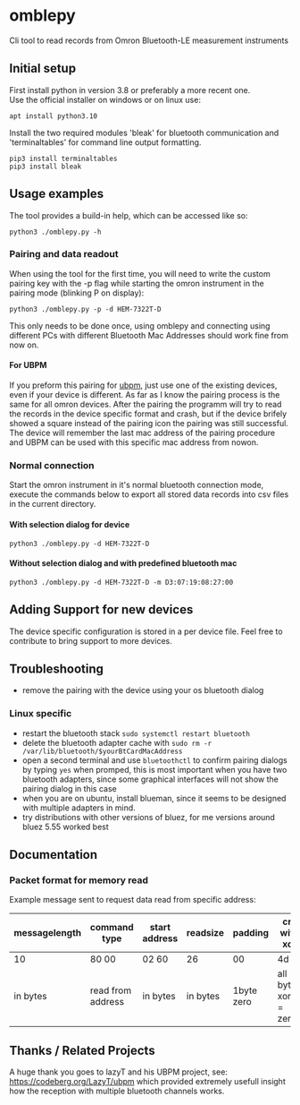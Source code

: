 # omblepy
Cli tool to read records from Omron Bluetooth-LE measurement instruments


## Initial setup
First install python in version 3.8 or preferably a more recent one. <br>
Use the official installer on windows or on linux use:<br>
```
apt install python3.10
```

Install the two required modules 'bleak' for bluetooth communication and 'terminaltables' for command line output formatting. <br>
```
pip3 install terminaltables
pip3 install bleak
```

## Usage examples
The tool provides a build-in help, which can be accessed like so:
```
python3 ./omblepy.py -h
```
### Pairing and data readout
When using the tool for the first time, you will need to write the custom pairing key with the -p flag while starting the omron instrument in the pairing mode (blinking P on display):
```
python3 ./omblepy.py -p -d HEM-7322T-D
```
This only needs to be done once, using omblepy and connecting using different PCs with different Bluetooth Mac Addresses should work fine from now on.
#### For UBPM
If you preform this pairing for <a href="https://codeberg.org/LazyT/ubpm/">ubpm</a>, just use one of the existing devices, even if your device is different.
As far as I know the pairing process is the same for all omron devices.
After the pairing the programm will try to read the records in the device specific format and crash, but if the device brifely showed a square instead of the pairing icon the pairing was still successful.
The device will remember the last mac address of the pairing procedure and UBPM can be used with this specific mac address from nowon.

### Normal connection
Start the omron instrument in it's normal bluetooth connection mode, execute the commands below to export all stored data records into csv files in the current directory.
#### With selection dialog for device
```
python3 ./omblepy.py -d HEM-7322T-D
```
#### Without selection dialog and with predefined bluetooth mac
```
python3 ./omblepy.py -d HEM-7322T-D -m D3:07:19:08:27:00
```

## Adding Support for new devices
The device specific configuration is stored in a per device file. 
Feel free to contribute to bring support to more devices.

## Troubleshooting
- remove the pairing with the device using your os bluetooth dialog
### Linux specific
- restart the bluetooth stack `sudo systemctl restart bluetooth`
- delete the bluetooth adapter cache with `sudo rm -r /var/lib/bluetooth/$yourBtCardMacAddress`
- open a second terminal and use `bluetoothctl` to confirm pairing dialogs by typing `yes` when promped, 
  this is most important when you have two bluetooth adapters, since some graphical interfaces will not show the pairing dialog in this case
- when you are on ubuntu, install blueman, since it seems to be designed with multiple adapters in mind.
- try distributions with other versions of bluez, for me versions around bluez 5.55 worked best


## Documentation 

### Packet format for memory read

Example message sent to request data read from specific address:

messagelength | command type      | start address | readsize | padding     | crc with xor
---           | ---               | ---           | ---      | ---         | ---
10            | 80 00             | 02 60         | 26       | 00          | 4d
in bytes      | read from address | in bytes      | in bytes | 1byte zero  | all bytes xored = zero

## Thanks / Related Projects
A huge thank you goes to lazyT and his UBPM project, see:
https://codeberg.org/LazyT/ubpm
which provided extremely usefull insight how the reception with multiple bluetooth channels works.
